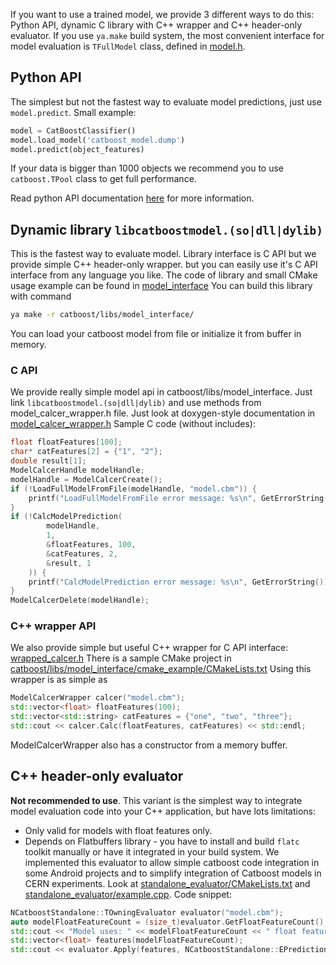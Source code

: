 If you want to use a trained model, we provide 3 different ways to do this: Python API, dynamic C library with C++ wrapper and C++ header-only evaluator.
If you use `ya.make` build system, the most convenient interface for model evaluation is ```TFullModel``` class, defined in [model.h](https://github.com/catboost/catboost/tree/master/catboost/libs/model/model.h).

## Python API
The simplest but not the fastest way to evaluate model predictions, just use ```model.predict```.
Small example: 
```python
model = CatBoostClassifier()
model.load_model('catboost_model.dump')
model.predict(object_features)
```
If your data is bigger than 1000 objects we recommend you to use ```catboost.TPool``` class to get full performance.

Read python API documentation [here](https://tech.yandex.com/catboost/doc/dg/concepts/python-usages-examples-docpage/) for more information.


## Dynamic library ```libcatboostmodel.(so|dll|dylib)```
This is the fastest way to evaluate model. Library interface is C API but we provide simple C++ header-only wrapper.
but you can easily use it's C API interface from any language you like.
The code of library and small CMake usage example can be found in [model_interface](https://github.com/catboost/catboost/tree/master/catboost/libs/model_interface)
You can build this library with command
```bash
ya make -r catboost/libs/model_interface/ 
```
You can load your catboost model from file or initialize it from buffer in memory.

### C API
We provide really simple model api in catboost/libs/model_interface. Just link ```libcatboostmodel.(so|dll|dylib)``` and use methods from model_calcer_wrapper.h file.
Just look at doxygen-style documentation in [model_calcer_wrapper.h](https://github.com/catboost/catboost/tree/master/catboost/libs/model_interface/model_calcer_wrapper.h)
Sample C code (without includes): 
```cpp
float floatFeatures[100];
char* catFeatures[2] = {"1", "2"};
double result[1];
ModelCalcerHandle modelHandle;
modelHandle = ModelCalcerCreate();
if (!LoadFullModelFromFile(modelHandle, "model.cbm")) {
    printf("LoadFullModelFromFile error message: %s\n", GetErrorString());
}
if (!CalcModelPrediction(
        modelHandle,
        1,
        &floatFeatures, 100,
        &catFeatures, 2,
        &result, 1
    )) {
    printf("CalcModelPrediction error message: %s\n", GetErrorString());
}
ModelCalcerDelete(modelHandle);
```
### C++ wrapper API
We also provide simple but useful C++ wrapper for C API interface: [wrapped_calcer.h](https://github.com/catboost/catboost/tree/master/catboost/libs/model_interface/wrapped_calcer.h)
There is a sample CMake project in [catboost/libs/model_interface/cmake_example/CMakeLists.txt](https://github.com/catboost/catboost/tree/master/catboost/libs/model_interface/cmake_example/CMakeLists.txt)
Using this wrapper is as simple as 
```cpp
ModelCalcerWrapper calcer("model.cbm");
std::vector<float> floatFeatures(100);
std::vector<std::string> catFeatures = {"one", "two", "three"};
std::cout << calcer.Calc(floatFeatures, catFeatures) << std::endl;
```
ModelCalcerWrapper also has a constructor from a memory buffer.

## C++ header-only evaluator
**Not recommended to use**. This variant is the simplest way to integrate model evaluation code into your C++ application, but have lots limitations:
* Only valid for models with float features only.
* Depends on Flatbuffers library - you have to install and build `flatc` toolkit manually or have it integrated in your build system.
We implemented this evaluator to allow simple catboost code integration in some Android projects and to simplify integration of Catboost models in CERN experiments.
Look at [standalone_evaluator/CMakeLists.txt](https://github.com/catboost/catboost/tree/master/catboost/libs/standalone_evaluator/CMakeLists.txt) and
[standalone_evaluator/example.cpp](https://github.com/catboost/catboost/tree/master/catboost/libs/standalone_evaluator/example.cpp).
Code snippet:
```cpp
NCatboostStandalone::TOwningEvaluator evaluator("model.cbm");
auto modelFloatFeatureCount = (size_t)evaluator.GetFloatFeatureCount();
std::cout << "Model uses: " << modelFloatFeatureCount << " float features" << std::endl;
std::vector<float> features(modelFloatFeatureCount);
std::cout << evaluator.Apply(features, NCatboostStandalone::EPredictionType::RawValue) << std::endl;
```
